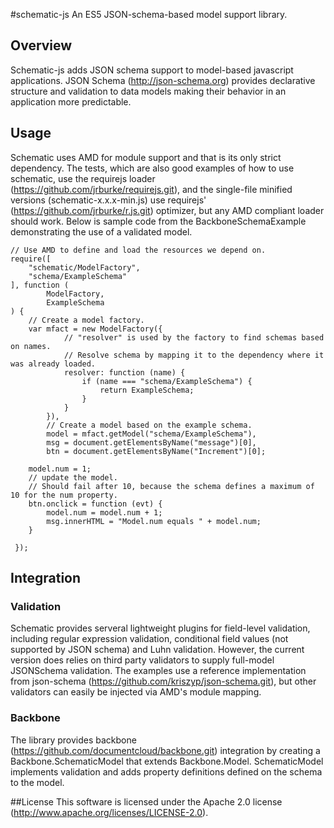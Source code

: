 #schematic-js
An ES5 JSON-schema-based model support library.

## Overview
Schematic-js adds JSON schema support to model-based javascript applications. JSON Schema (http://json-schema.org) provides declarative structure and validation to data models making their behavior in an application more predictable.

## Usage

Schematic uses AMD for module support and that is its only strict dependency. The tests, which are also good examples of how to use schematic, use the requirejs loader (https://github.com/jrburke/requirejs.git), and the single-file minified versions (schematic-x.x.x-min.js) use requirejs' (https://github.com/jrburke/r.js.git) optimizer, but any AMD compliant loader should work.
Below is sample code from the BackboneSchemaExample demonstrating the use of a validated model.
```
// Use AMD to define and load the resources we depend on.
require([
    "schematic/ModelFactory",
    "schema/ExampleSchema"
], function (
        ModelFactory,
        ExampleSchema
) {
    // Create a model factory.
    var mfact = new ModelFactory({
            // "resolver" is used by the factory to find schemas based on names.
            // Resolve schema by mapping it to the dependency where it was already loaded.
            resolver: function (name) {
                if (name === "schema/ExampleSchema") {
                    return ExampleSchema;
                }
            }
        }),
        // Create a model based on the example schema.
        model = mfact.getModel("schema/ExampleSchema"),
        msg = document.getElementsByName("message")[0],
        btn = document.getElementsByName("Increment")[0];

    model.num = 1;
    // update the model.
    // Should fail after 10, because the schema defines a maximum of 10 for the num property.
    btn.onclick = function (evt) {
        model.num = model.num + 1;
        msg.innerHTML = "Model.num equals " + model.num;
    }

 });
```

## Integration
### Validation
Schematic provides serveral lightweight plugins for field-level validation, including regular expression validation, conditional field values (not supported by JSON schema) and Luhn validation. However, the current version does relies on third party validators to supply full-model JSONSchema validation. The examples use a reference implementation from json-schema (https://github.com/kriszyp/json-schema.git), but other validators can easily be injected via AMD's module mapping.
### Backbone
The library provides backbone (https://github.com/documentcloud/backbone.git) integration by creating a Backbone.SchematicModel that extends Backbone.Model. SchematicModel implements validation and adds property definitions defined on the schema to the model.

##License
This software is licensed under the Apache 2.0 license (http://www.apache.org/licenses/LICENSE-2.0).